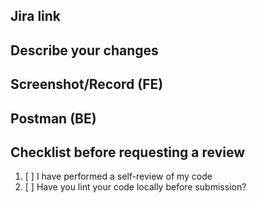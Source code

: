 ## Jira link
<!--- Add link task here -->
## Describe your changes
<!--- Describe your changes in detail -->

## Screenshot/Record (FE)

## Postman (BE)

## Checklist before requesting a review
1. [ ] I have performed a self-review of my code
2. [ ] Have you lint your code locally before submission?